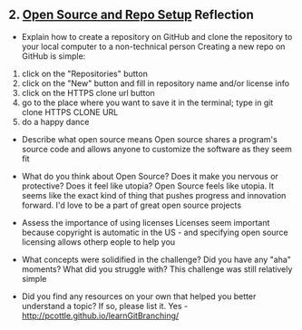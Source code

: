 ## 2. [Open Source and Repo Setup](2_set_up_repo/readme.md) Reflection

* Explain how to create a repository on GitHub and clone the repository to your local computer to a non-technical person
Creating a new repo on GitHub is simple:
1. click on the "Repositories" button
2. click on the "New" button and fill in repository name and/or license info
3. click on the HTTPS clone url button
4. go to the place where you want to save it in the terminal; type in git clone HTTPS CLONE URL
5. do a happy dance

* Describe what open source means
Open source shares a program's source code and allows anyone to customize the software as they seem fit

* What do you think about Open Source? Does it make you nervous or protective? Does it feel like utopia?
Open Source feels like utopia.  It seems like the exact kind of thing that pushes progress and innovation forward.  I'd love to be a part of great open source projects

* Assess the importance of using licenses
Licenses seem important because copyright is automatic in the US - and specifying open source licensing allows otherp eople to help you

* What concepts were solidified in the challenge? Did you have any "aha" moments? What did you struggle with?
This challenge was still relatively simple


* Did you find any resources on your own that helped you better understand a topic? If so, please list it.
Yes - http://pcottle.github.io/learnGitBranching/


<!-- Add your reflection here. Remove the comment markers -->
